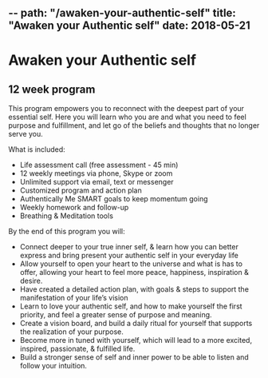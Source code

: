 --
path: "/awaken-your-authentic-self"
title: "Awaken your Authentic self"
date: 2018-05-21
--

# Awaken your Authentic self
## 12 week program

This program empowers you to reconnect with the deepest part
of your essential self. Here you will learn who you are and what
you need to feel purpose and fulfillment, and let go of the beliefs
and thoughts that no longer serve you.



What is included:

- Life assessment call (free assessment - 45 min)
- 12 weekly meetings via phone, Skype or zoom
- Unlimited support via email, text or messenger
- Customized program and action plan
- Authentically Me SMART goals to keep momentum going
- Weekly homework and follow-up
- Breathing & Meditation tools

By the end of this program you will:

- Connect deeper to your true inner self, & learn how you can better express and bring present your authentic self in your everyday life
- Allow yourself to open your heart to the universe and what is has to offer, allowing your heart to feel more peace, happiness, inspiration & desire.
- Have created a detailed action plan, with goals & steps to support the manifestation of your life’s vision
- Learn to love your authentic self, and how to make yourself the first priority, and feel a greater sense of purpose and meaning.
- Create a vision board, and build a daily ritual for yourself that supports the realization of your purpose.
- Become more in tuned with yourself, which will lead to a more excited, inspired, passionate, & fulfilled life.
- Build a stronger sense of self and inner power to be able to listen and follow your intuition.
